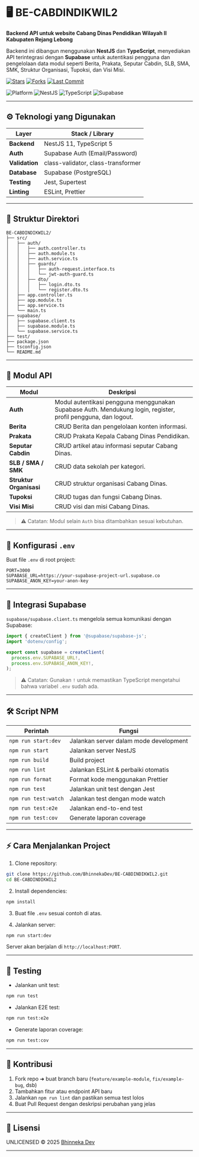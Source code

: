 # 🖥️ BE-CABDINDIKWIL2

**Backend API untuk website Cabang Dinas Pendidikan Wilayah II Kabupaten Rejang Lebong**

Backend ini dibangun menggunakan **NestJS** dan **TypeScript**, menyediakan API terintegrasi dengan **Supabase** untuk autentikasi pengguna dan pengelolaan data modul seperti Berita, Prakata, Seputar Cabdin, SLB, SMA, SMK, Struktur Organisasi, Tupoksi, dan Visi Misi.

[![Stars](https://img.shields.io/github/stars/BhinnekaDev/BE-CABDINDIKWIL2?style=flat-square)](https://github.com/BhinnekaDev/BE-CABDINDIKWIL2/stargazers)
[![Forks](https://img.shields.io/github/forks/BhinnekaDev/BE-CABDINDIKWIL2?style=flat-square)](https://github.com/BhinnekaDev/BE-CABDINDIKWIL2/network)
[![Last Commit](https://img.shields.io/github/last-commit/BhinnekaDev/BE-CABDINDIKWIL2?style=flat-square)](https://github.com/BhinnekaDev/BE-CABDINDIKWIL2/commits/master)

![Platform](https://img.shields.io/badge/platform-API-blue?style=flat-square)
![NestJS](https://img.shields.io/badge/NestJS-11-red?logo=nestjs&style=flat-square)
![TypeScript](https://img.shields.io/badge/TypeScript-5.x-3178C6?logo=typescript&logoColor=white&style=flat-square)
![Supabase](https://img.shields.io/badge/Supabase-Auth%20%26%20PostgreSQL-3FCF8E?logo=supabase&style=flat-square)

---

## ⚙️ Teknologi yang Digunakan

| Layer          | Stack / Library                    |
| -------------- | ---------------------------------- |
| **Backend**    | NestJS 11, TypeScript 5            |
| **Auth**       | Supabase Auth (Email/Password)     |
| **Validation** | class-validator, class-transformer |
| **Database**   | Supabase (PostgreSQL)              |
| **Testing**    | Jest, Supertest                    |
| **Linting**    | ESLint, Prettier                   |

---

## 📁 Struktur Direktori

```
BE-CABDINDIKWIL2/
├── src/
│   ├── auth/
│   │   ├── auth.controller.ts
│   │   ├── auth.module.ts
│   │   ├── auth.service.ts
│   │   ├── guards/
│   │   │   ├── auth-request.interface.ts
│   │   │   └── jwt-auth-guard.ts
│   │   ├── dto/
│   │   │   ├── login.dto.ts
│   │   │   └── register.dto.ts
│   ├── app.controller.ts
│   ├── app.module.ts
│   ├── app.service.ts
│   └── main.ts
├── supabase/
│   ├── supabase.client.ts
│   ├── supabase.module.ts
│   └── supabase.service.ts
├── test/
├── package.json
├── tsconfig.json
└── README.md
```

---

## 🚀 Modul API

| Modul                   | Deskripsi                                                                                                     |
| ----------------------- | ------------------------------------------------------------------------------------------------------------- |
| **Auth**                | Modul autentikasi pengguna menggunakan Supabase Auth. Mendukung login, register, profil pengguna, dan logout. |
| **Berita**              | CRUD Berita dan pengelolaan konten informasi.                                                                 |
| **Prakata**             | CRUD Prakata Kepala Cabang Dinas Pendidikan.                                                                  |
| **Seputar Cabdin**      | CRUD artikel atau informasi seputar Cabang Dinas.                                                             |
| **SLB / SMA / SMK**     | CRUD data sekolah per kategori.                                                                               |
| **Struktur Organisasi** | CRUD struktur organisasi Cabang Dinas.                                                                        |
| **Tupoksi**             | CRUD tugas dan fungsi Cabang Dinas.                                                                           |
| **Visi Misi**           | CRUD visi dan misi Cabang Dinas.                                                                              |

> ⚠️ Catatan: Modul selain `Auth` bisa ditambahkan sesuai kebutuhan.

---

## 🔌 Konfigurasi `.env`

Buat file `.env` di root project:

```env
PORT=3000
SUPABASE_URL=https://your-supabase-project-url.supabase.co
SUPABASE_ANON_KEY=your-anon-key
```

---

## 🧩 Integrasi Supabase

`supabase/supabase.client.ts` mengelola semua komunikasi dengan Supabase:

```ts
import { createClient } from '@supabase/supabase-js';
import 'dotenv/config';

export const supabase = createClient(
  process.env.SUPABASE_URL!,
  process.env.SUPABASE_ANON_KEY!,
);
```

> ⚠️ Catatan: Gunakan `!` untuk memastikan TypeScript mengetahui bahwa variabel `.env` sudah ada.

---

## 🛠️ Script NPM

| Perintah             | Fungsi                                 |
| -------------------- | -------------------------------------- |
| `npm run start:dev`  | Jalankan server dalam mode development |
| `npm run start`      | Jalankan server NestJS                 |
| `npm run build`      | Build project                          |
| `npm run lint`       | Jalankan ESLint & perbaiki otomatis    |
| `npm run format`     | Format kode menggunakan Prettier       |
| `npm run test`       | Jalankan unit test dengan Jest         |
| `npm run test:watch` | Jalankan test dengan mode watch        |
| `npm run test:e2e`   | Jalankan end-to-end test               |
| `npm run test:cov`   | Generate laporan coverage              |

---

## ⚡ Cara Menjalankan Project

1. Clone repository:

```bash
git clone https://github.com/BhinnekaDev/BE-CABDINDIKWIL2.git
cd BE-CABDINDIKWIL2
```

2. Install dependencies:

```bash
npm install
```

3. Buat file `.env` sesuai contoh di atas.

4. Jalankan server:

```bash
npm run start:dev
```

Server akan berjalan di `http://localhost:PORT`.

---

## 🧪 Testing

- Jalankan unit test:

```bash
npm run test
```

- Jalankan E2E test:

```bash
npm run test:e2e
```

- Generate laporan coverage:

```bash
npm run test:cov
```

---

## 🤝 Kontribusi

1. Fork repo ➜ buat branch baru (`feature/example-module`, `fix/example-bug`, dsb)
2. Tambahkan fitur atau endpoint API baru
3. Jalankan `npm run lint` dan pastikan semua test lolos
4. Buat Pull Request dengan deskripsi perubahan yang jelas

---

## 📜 Lisensi

UNLICENSED © 2025 [Bhinneka Dev](https://github.com/BhinnekaDev)

---
